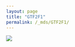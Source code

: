 ```yaml
---
layout: page
title: "GTF2F1"
permalink: /_mds/GTF2F1/
---
```


![](../../algns0/5HSAA047231_aln_report.png?raw=true)